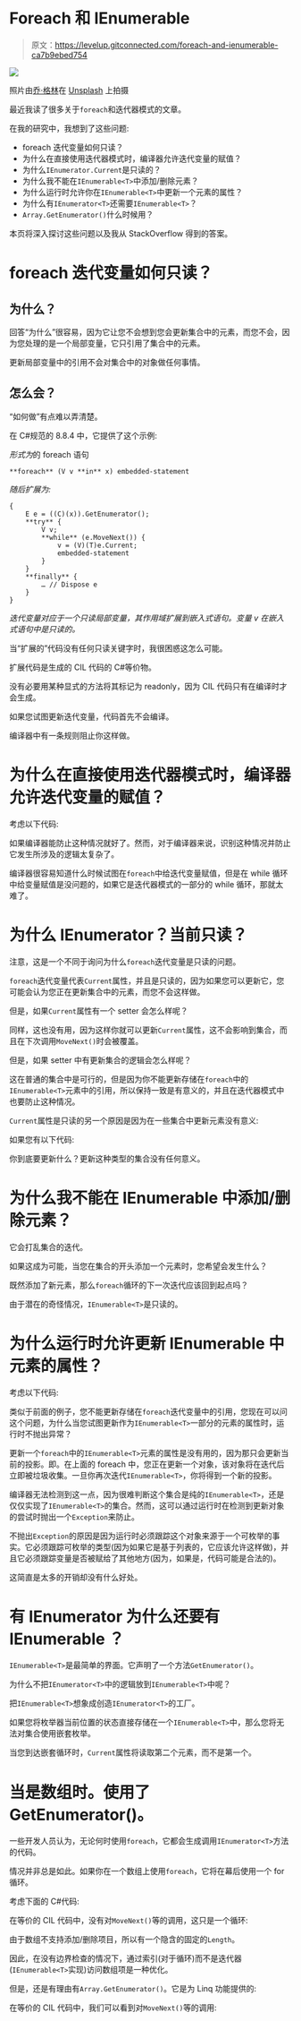 # Foreach 和 IEnumerable

> 原文：<https://levelup.gitconnected.com/foreach-and-ienumerable-ca7b9ebed754>

![](img/af5213239ae39f8c1d25d37b4bce54ca.png)

照片由[乔·格林](https://unsplash.com/@jg?utm_source=medium&utm_medium=referral)在 [Unsplash](https://unsplash.com?utm_source=medium&utm_medium=referral) 上拍摄

最近我读了很多关于`foreach`和迭代器模式的文章。

在我的研究中，我想到了这些问题:

*   foreach 迭代变量如何只读？
*   为什么在直接使用迭代器模式时，编译器允许迭代变量的赋值？
*   为什么`IEnumerator.Current`是只读的？
*   为什么我不能在`IEnumerable<T>`中添加/删除元素？
*   为什么运行时允许你在`IEnumerable<T>`中更新一个元素的属性？
*   为什么有`IEnumerator<T>`还需要`IEnumerable<T>`？
*   `Array.GetEnumerator()`什么时候用？

本页将深入探讨这些问题以及我从 StackOverflow 得到的答案。

# foreach 迭代变量如何只读？

## 为什么？

回答“为什么”很容易，因为它让您不会想到您会更新集合中的元素，而您不会，因为您处理的是一个局部变量，它只引用了集合中的元素。

更新局部变量中的引用不会对集合中的对象做任何事情。

## 怎么会？

“如何做”有点难以弄清楚。

在 C#规范的 8.8.4 中，它提供了这个示例:

*形式为*的 foreach 语句

```
**foreach** (V v **in** x) embedded-statement
```

*随后扩展为:*

```
{
    E e = ((C)(x)).GetEnumerator();
    **try** {
        V v;
        **while** (e.MoveNext()) {
            v = (V)(T)e.Current;
            embedded-statement
        }
    }
    **finally** {
        … // Dispose e
    }
}
```

*迭代变量对应于一个只读局部变量，其作用域扩展到嵌入式语句。变量 v 在嵌入式语句中是只读的。*

当“扩展的”代码没有任何只读关键字时，我很困惑这怎么可能。

扩展代码是生成的 CIL 代码的 C#等价物。

没有必要用某种显式的方法将其标记为 readonly，因为 CIL 代码只有在编译时才会生成。

如果您试图更新迭代变量，代码首先不会编译。

编译器中有一条规则阻止你这样做。

# 为什么在直接使用迭代器模式时，编译器允许迭代变量的赋值？

考虑以下代码:

如果编译器能防止这种情况就好了。然而，对于编译器来说，识别这种情况并防止它发生所涉及的逻辑太复杂了。

编译器很容易知道什么时候试图在`foreach`中给迭代变量赋值，但是在 while 循环中给变量赋值是没问题的，如果它是迭代器模式的一部分的 while 循环，那就太难了。

# 为什么 IEnumerator？当前只读？

注意，这是一个不同于询问为什么`foreach`迭代变量是只读的问题。

`foreach`迭代变量代表`Current`属性，并且是只读的，因为如果您可以更新它，您可能会认为您正在更新集合中的元素，而您不会这样做。

但是，如果`Current`属性有一个 setter 会怎么样呢？

同样，这也没有用，因为这样你就可以更新`Current`属性，这不会影响到集合，而且在下次调用`MoveNext()`时会被覆盖。

但是，如果 setter 中有更新集合的逻辑会怎么样呢？

这在普通的集合中是可行的，但是因为你不能更新存储在`foreach`中的`IEnumerable<T>`元素中的引用，所以保持一致是有意义的，并且在迭代器模式中也要防止这种情况。

`Current`属性是只读的另一个原因是因为在一些集合中更新元素没有意义:

如果您有以下代码:

你到底要更新什么？更新这种类型的集合没有任何意义。

# 为什么我不能在 IEnumerable <t>中添加/删除元素？</t>

它会打乱集合的迭代。

如果这成为可能，当您在集合的开头添加一个元素时，您希望会发生什么？

既然添加了新元素，那么`foreach`循环的下一次迭代应该回到起点吗？

由于潜在的奇怪情况，`IEnumerable<T>`是只读的。

# 为什么运行时允许更新 IEnumerable <t>中元素的属性？</t>

考虑以下代码:

类似于前面的例子，您不能更新存储在`foreach`迭代变量中的引用，您现在可以问这个问题，为什么当您试图更新作为`IEnumerable<T>`一部分的元素的属性时，运行时不抛出异常？

更新一个`foreach`中的`IEnumerable<T>`元素的属性是没有用的，因为那只会更新当前的投影。即。在上面的 foreach 中，您正在更新一个对象，该对象将在迭代后立即被垃圾收集。一旦你再次迭代`IEnumerable<T>`，你将得到一个新的投影。

编译器无法检测到这一点，因为很难判断这个集合是纯的`IEnumerable<T>`，还是仅仅实现了`IEnumerable<T>`的集合。然而，这可以通过运行时在检测到更新对象的尝试时抛出一个`Exception`来防止。

不抛出`Exception`的原因是因为运行时必须跟踪这个对象来源于一个可枚举的事实。它必须跟踪可枚举的类型(因为如果它是基于列表的，它应该允许这样做)，并且它必须跟踪变量是否被赋给了其他地方(因为，如果是，代码可能是合法的)。

这简直是太多的开销却没有什么好处。

# 有 IEnumerator <t>为什么还要有 IEnumerable <t>？</t></t>

`IEnumerable<T>`是最简单的界面。它声明了一个方法`GetEnumerator()`。

为什么不把`IEnumerator<T>`中的逻辑放到`IEnumerable<T>`中呢？

把`IEnumerable<T>`想象成创造`IEnumerator<T>`的工厂。

如果您将枚举器当前位置的状态直接存储在一个`IEnumerable<T>`中，那么您将无法对集合使用嵌套枚举。

当您到达嵌套循环时，`Current`属性将读取第二个元素，而不是第一个。

# 当是数组时。使用了 GetEnumerator()。

一些开发人员认为，无论何时使用`foreach`，它都会生成调用`IEnumerator<T>`方法的代码。

情况并非总是如此。如果你在一个数组上使用`foreach`，它将在幕后使用一个 for 循环。

考虑下面的 C#代码:

在等价的 CIL 代码中，没有对`MoveNext()`等的调用，这只是一个循环:

由于数组不支持添加/删除项目，所以有一个隐含的固定的`Length`。

因此，在没有边界检查的情况下，通过索引(对于循环)而不是迭代器(`IEnumerable<T>`实现)访问数组项是一种优化。

但是，还是有理由有`Array.GetEnumerator()`。它是为 Linq 功能提供的:

在等价的 CIL 代码中，我们可以看到对`MoveNext()`等的调用: